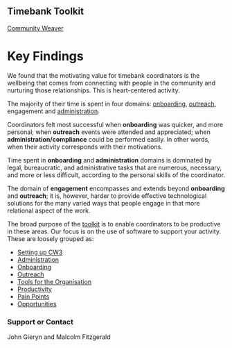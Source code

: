 ## Timebank Toolkit 

[Community Weaver](https://fyodorovich.github.io/Timebank-Toolkit/Onboarding.html)

# Key Findings

We found that the motivating value for timebank coordinators is the wellbeing that comes from connecting with people in the community and nurturing those relationships. This is heart-centered activity. 

The majority of their time is spent in four domains: [onboarding](Onboarding.html), [outreach](Outreach.html), engagement and [administration](Administration.html).

Coordinators felt most successful when **onboarding** was quicker, and more personal; when **outreach** events were attended and appreciated; when **administration/compliance** could be performed easily. In other words, when their activity corresponds with their motivations. 

Time spent in **onboarding** and **administration** domains is dominated by legal, bureaucratic, and administrative tasks that are numerous, necessary, and more or less difficult, according to the personal skills of the coordinator. 

The domain of **engagement** encompasses and extends beyond **onboarding** and **outreach**; it is, however, harder to provide effective technological solutions for the many varied ways that people engage in that more relational aspect of the work.

The broad purpose of the [toolkit](Toolkit.html) is to enable coordinators to be productive in these areas. Our focus is on the use of software to support your activity. These are loosely grouped as:


* [Setting up CW3](CommunityWeaver.html)    
* [Administration](Administration.html)    
* [Onboarding](Onboarding.html)    
* [Outreach](Outreach.html)    
* [Tools for the Organisation](Organisation.html)    
* [Productivity](Productivity.html)    
* [Pain Points](PainPoints.html)    
* [Opportunities](Opportunities.html)   
 
### Support or Contact

John Gieryn and Malcolm Fitzgerald
